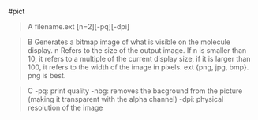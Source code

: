 #pict

>A filename.ext [n=2][-pq][-dpi] 

>B Generates a bitmap image of what is visible on the molecule display. n Refers to the size of the output image. If n is smaller than 10, it refers to a multiple of the current display size, if it is larger than 100, it refers to the width of the image in pixels. 
ext {png, jpg, bmp}. png is best. 

>C -pq: print quality
-nbg: removes the bacground from the picture (making it transparent with the alpha channel)
-dpi: physical resolution of the image
